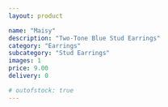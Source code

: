 ```yaml
---
layout: product

name: "Maisy"
description: "Two-Tone Blue Stud Earrings"
category: "Earrings"
subcategory: "Stud Earrings"
images: 1
price: 9.00
delivery: 0

# outofstock: true
---
```

